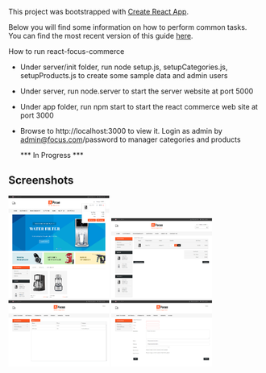 This project was bootstrapped with [Create React App](https://github.com/facebookincubator/create-react-app).

Below you will find some information on how to perform common tasks.<br>
You can find the most recent version of this guide [here](https://github.com/facebookincubator/create-react-app/blob/master/packages/react-scripts/template/README.md).

How to run react-focus-commerce

- Under server/init folder, run
node setup.js, setupCategories.js, setupProducts.js to create some sample data and admin users

- Under server, run node.server to start the server website at port 5000

- Under app folder, run npm start to start the react commerce web site at port 3000

- Browse to http://localhost:3000 to view it.
  Login as admin by admin@focus.com/password to manager categories and products

  *** In Progress ***

## Screenshots

<img src="https://github.com/xinzhang/react-focus-commerce/blob/master//screenshots/home-1489717235747.png" alt="homepage" style="width: 200px;"/>
<img src="https://github.com/xinzhang/react-focus-commerce/blob/master//screenshots/products-cart-1489717372990.png" alt="shopping cart" style="width: 200px;"/>
<img src="https://github.com/xinzhang/react-focus-commerce/blob/master//screenshots/admin-products-1489717410219.png" alt="admin products" style="width: 200px;"/>
<img src="https://github.com/xinzhang/react-focus-commerce/blob/master//screenshots/admin-newproduct-1489717420922.png" alt="admin new" style="width: 200px;"/>
